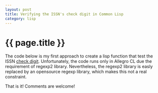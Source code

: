 ```yaml
---
layout: post
title: Verifying the ISSN's check digit in Common Lisp
category: lisp
---
```


{{ page.title }}
================

The code below is my first approach to create a lisp function that
test the ISSN [check
digit](http://en.wikipedia.org/wiki/Check_digit). Unfortunately, the
code runs only in Allegro CL due the requirement of regexp2
library. Nevertheless, the regexp2 library is easly replaced by an opensource
regexp library, which makes this not a real constraint.

<script src="https://gist.github.com/1215526.js"> </script>

That is it! Comments are welcome!

